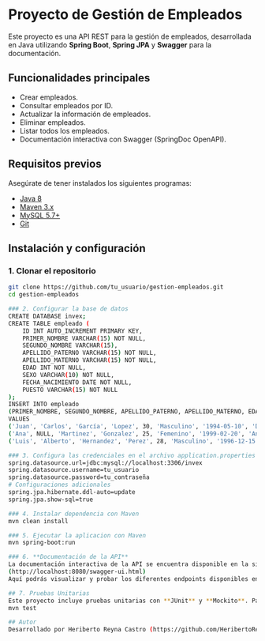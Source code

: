 # Proyecto de Gestión de Empleados
Este proyecto es una API REST para la gestión de empleados, desarrollada en Java utilizando **Spring Boot**, **Spring JPA** y **Swagger** para la documentación. 

## Funcionalidades principales
- Crear empleados.
- Consultar empleados por ID.
- Actualizar la información de empleados.
- Eliminar empleados.
- Listar todos los empleados.
- Documentación interactiva con Swagger (SpringDoc OpenAPI).

## Requisitos previos
Asegúrate de tener instalados los siguientes programas:
- [Java 8](https://www.oracle.com/java/technologies/javase/javase-jdk8-downloads.html)
- [Maven 3.x](https://maven.apache.org/download.cgi)
- [MySQL 5.7+](https://dev.mysql.com/downloads/)
- [Git](https://git-scm.com/)

## Instalación y configuración

### 1. Clonar el repositorio
```bash
git clone https://github.com/tu_usuario/gestion-empleados.git
cd gestion-empleados

### 2. Configurar la base de datos
CREATE DATABASE invex;
CREATE TABLE empleado (
    ID INT AUTO_INCREMENT PRIMARY KEY,
    PRIMER_NOMBRE VARCHAR(15) NOT NULL,
    SEGUNDO_NOMBRE VARCHAR(15),
    APELLIDO_PATERNO VARCHAR(15) NOT NULL,
    APELLIDO_MATERNO VARCHAR(15) NOT NULL,
    EDAD INT NOT NULL,
    SEXO VARCHAR(10) NOT NULL,
    FECHA_NACIMIENTO DATE NOT NULL,
    PUESTO VARCHAR(15) NOT NULL
);
INSERT INTO empleado 
(PRIMER_NOMBRE, SEGUNDO_NOMBRE, APELLIDO_PATERNO, APELLIDO_MATERNO, EDAD, SEXO, FECHA_NACIMIENTO, PUESTO)
VALUES
('Juan', 'Carlos', 'García', 'Lopez', 30, 'Masculino', '1994-05-10', 'Desarrollador'),
('Ana', NULL, 'Martinez', 'Gonzalez', 25, 'Femenino', '1999-02-20', 'Analista'),
('Luis', 'Alberto', 'Hernandez', 'Perez', 28, 'Masculino', '1996-12-15', 'Administrador');

### 3. Configura las credenciales en el archivo application.properties
spring.datasource.url=jdbc:mysql://localhost:3306/invex
spring.datasource.username=tu_usuario
spring.datasource.password=tu_contraseña
# Configuraciones adicionales
spring.jpa.hibernate.ddl-auto=update
spring.jpa.show-sql=true

### 4. Instalar dependencia con Maven
mvn clean install

### 5. Ejecutar la aplicacion con Maven
mvn spring-boot:run

### 6. **Documentación de la API**
La documentación interactiva de la API se encuentra disponible en la siguiente URL una vez que la aplicación esté ejecutándose:
(http://localhost:8080/swagger-ui.html)
Aquí podrás visualizar y probar los diferentes endpoints disponibles en la API.

## 7. Pruebas Unitarias
Este proyecto incluye pruebas unitarias con **JUnit** y **Mockito**. Para ejecutar las pruebas, utiliza el siguiente comando:
mvn test

## Autor
Desarrollado por Heriberto Reyna Castro (https://github.com/HeribertoReynaC). Si tienes preguntas, no dudes en contactarme.





